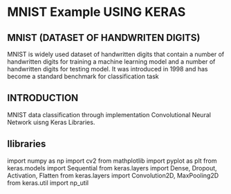# MNIST Example USING KERAS

## MNIST (DATASET OF HANDWRITEN DIGITS)
MNIST is widely used dataset of handwritten digits that contain a number of handwritten digits for training a machine learning model and a number of handwritten digits for testing model. It was introduced in 1998 and has become a standard benchmark for classification task

## INTRODUCTION
MNIST data classification through implementation Convolutional Neural Network uisng Keras Libraries.

## llibraries

import numpy as np
import cv2
from mathplotlib import pyplot as plt
from keras.models import Sequential
from keras.layers import Dense, Dropout, Activation, Flatten
from keras.layers import Convolution2D, MaxPooling2D
from keras.util import np_util


